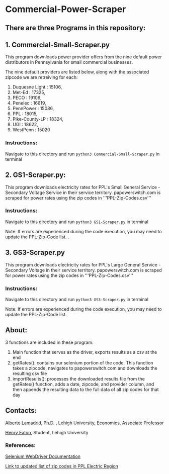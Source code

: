 # Commercial-Power-Scraper

## There are three Programs in this repository:

## 1. Commercial-Small-Scraper.py

This program downloads power provider offers from the nine default power distributors in Pennsylvania for small commercial businesses.

The nine default providers are listed below, along with the associated zipcode we are retreiving for each:
1. Duquesne Light : 15106, 
2. Met-Ed : 17325, 
3. PECO : 19109, 
4. Penelec : 16619, 
5. PennPower : 15086, 
6. PPL : 18015,
7. Pike-County-LP : 18324, 
8. UGI : 18622, 
9. WestPenn : 15020


### Instructions:
Navigate to this directory and run ```python3 Commercial-Small-Scraper.py``` in terminal

## 2. GS1-Scraper.py:

This program downloads electricity rates for PPL's Small General Service - Secondary Voltage Service in their service territory. papowerswitch.com is scraped for power rates using the zip codes in '''PPL-Zip-Codes.csv'''

### Instructions:
Navigate to this directory and run ```python3 GS1-Scraper.py``` in terminal

Note: If errors are experienced during the code execution, you may need to update the PPL-Zip-Code list. .

## 3. GS3-Scraper.py
This program downloads electricity rates for PPL's Large General Service - Secondary Voltage in their service territory. papowerswitch.com is scraped for power rates using the zip codes in '''PPL-Zip-Codes.csv'''

### Instructions:
Navigate to this directory and run ```python3 GS3-Scraper.py``` in terminal

Note: If errors are experienced during the code execution, you may need to update the PPL-Zip-Code list. 

## About:
3 functions are included in these program:
1. Main function that serves as the driver, exports results as a csv at the end
2. getRates(): contains our selenium portion of the code. This function takes a zipcode, navigates to papowerswitch.com and downloads the resulting csv file
3. importResults(): processes the downloaded results file from the getRates() function, adds a date, zipcode, and provider column, and then appends the resulting data to the full data of all zip codes for that day

## Contacts:
[Alberto Lamadrid, Ph.D.](https://business.lehigh.edu/directory/alberto-j-lamadrid) ,  Lehigh University, Economics, Associate Professor

[Henry Eaton](hhe223@lehigh.edu), Student, Lehigh University

### References:
[Selenium WebDriver Documentation](https://www.selenium.dev/documentation/webdriver/)

[Link to updated list of zip codes in PPL Electric Region](https://www.pplelectric.com/-/media/PPLElectric/At-Your-Service/Docs/General-Supplier-Reference-Information/PPLServicingArea-Zipcodes.xls)
